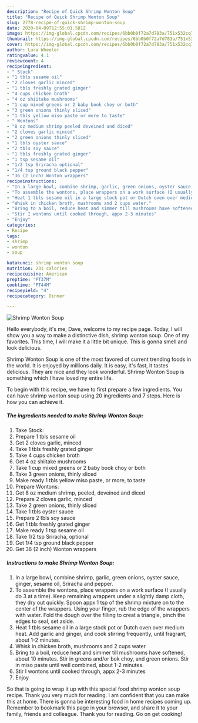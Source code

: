 ```yaml
---
description: "Recipe of Quick Shrimp Wonton Soup"
title: "Recipe of Quick Shrimp Wonton Soup"
slug: 2778-recipe-of-quick-shrimp-wonton-soup
date: 2020-04-09T12:55:01.581Z
image: https://img-global.cpcdn.com/recipes/6bb0b0f72a7d783a/751x532cq70/shrimp-wonton-soup-recipe-main-photo.jpg
thumbnail: https://img-global.cpcdn.com/recipes/6bb0b0f72a7d783a/751x532cq70/shrimp-wonton-soup-recipe-main-photo.jpg
cover: https://img-global.cpcdn.com/recipes/6bb0b0f72a7d783a/751x532cq70/shrimp-wonton-soup-recipe-main-photo.jpg
author: Lura Wheeler
ratingvalue: 4.1
reviewcount: 4
recipeingredient:
- " Stock"
- "1 tbls sesame oil"
- "2 cloves garlic minced"
- "1 tbls freshly grated ginger"
- "4 cups chicken broth"
- "4 oz shiitake mushrooms"
- "1 cup mixed greens or 2 baby book choy or both"
- "3 green onions thinly sliced"
- "1 tbls yellow miso paste or more to taste"
- " Wontons"
- "8 oz medium shrimp peeled deveined and diced"
- "2 cloves garlic minced"
- "2 green onions thinly sliced"
- "1 tbls oyster sauce"
- "2 tbls soy sauce"
- "1 tbls freshly grated ginger"
- "1 tsp sesame oil"
- "1/2 tsp Sriracha optional"
- "1/4 tsp ground black pepper"
- "36 (2 inch) Wonton wrappers"
recipeinstructions:
- "In a large bowl, combine shrimp, garlic, green onions, oyster sauce, ginger, sesame oil, Sriracha and pepper."
- "To assemble the wontons, place wrappers on a work surface (I usually do 3 at a time). Keep remaining wrappers under a slightly damp cloth, they dry out quickly. Spoon appx 1 tsp of the shrimp mixture on to the center of the wrappers. Using your finger, rub the edge of the wrappers with water. Fold the dough over the filling to creat a triangle, pinch the edges to seal, set aside."
- "Heat 1 tbls sesame oil in a large stock pot or Dutch oven over medium heat. Add garlic and ginger, and cook stirring frequently, until fragrant, about 1-2 minutes."
- "Whisk in chicken broth, mushrooms and 2 cups water."
- "Bring to a boil, reduce heat and simmer till mushrooms have softened, about 10 minutes. Stir in greens and/or bok choy, and green onions. Stir in miso paste until well combined, about 1-2 minutes."
- "Stir I wontons until cooked through, appx 2-3 minutes"
- "Enjoy"
categories:
- Recipe
tags:
- shrimp
- wonton
- soup

katakunci: shrimp wonton soup 
nutrition: 231 calories
recipecuisine: American
preptime: "PT37M"
cooktime: "PT44M"
recipeyield: "4"
recipecategory: Dinner

---
```



![Shrimp Wonton Soup](https://img-global.cpcdn.com/recipes/6bb0b0f72a7d783a/751x532cq70/shrimp-wonton-soup-recipe-main-photo.jpg)

Hello everybody, it's me, Dave, welcome to my recipe page. Today, I will show you a way to make a distinctive dish, shrimp wonton soup. One of my favorites. This time, I will make it a little bit unique. This is gonna smell and look delicious.



Shrimp Wonton Soup is one of the most favored of current trending foods in the world. It is enjoyed by millions daily. It is easy, it's fast, it tastes delicious. They are nice and they look wonderful. Shrimp Wonton Soup is something which I have loved my entire life.


To begin with this recipe, we have to first prepare a few ingredients. You can have shrimp wonton soup using 20 ingredients and 7 steps. Here is how you can achieve it.

<!--inarticleads1-->

##### The ingredients needed to make Shrimp Wonton Soup:

1. Take  Stock:
1. Prepare 1 tbls sesame oil
1. Get 2 cloves garlic, minced
1. Take 1 tbls freshly grated ginger
1. Take 4 cups chicken broth
1. Get 4 oz shiitake mushrooms
1. Take 1 cup mixed greens or 2 baby book choy or both
1. Take 3 green onions, thinly sliced
1. Make ready 1 tbls yellow miso paste, or more, to taste
1. Prepare  Wontons:
1. Get 8 oz medium shrimp, peeled, deveined and diced
1. Prepare 2 cloves garlic, minced
1. Take 2 green onions, thinly sliced
1. Take 1 tbls oyster sauce
1. Prepare 2 tbls soy sauce
1. Get 1 tbls freshly grated ginger
1. Make ready 1 tsp sesame oil
1. Take 1/2 tsp Sriracha, optional
1. Get 1/4 tsp ground black pepper
1. Get 36 (2 inch) Wonton wrappers




<!--inarticleads2-->

##### Instructions to make Shrimp Wonton Soup:

1. In a large bowl, combine shrimp, garlic, green onions, oyster sauce, ginger, sesame oil, Sriracha and pepper.
1. To assemble the wontons, place wrappers on a work surface (I usually do 3 at a time). Keep remaining wrappers under a slightly damp cloth, they dry out quickly. Spoon appx 1 tsp of the shrimp mixture on to the center of the wrappers. Using your finger, rub the edge of the wrappers with water. Fold the dough over the filling to creat a triangle, pinch the edges to seal, set aside.
1. Heat 1 tbls sesame oil in a large stock pot or Dutch oven over medium heat. Add garlic and ginger, and cook stirring frequently, until fragrant, about 1-2 minutes.
1. Whisk in chicken broth, mushrooms and 2 cups water.
1. Bring to a boil, reduce heat and simmer till mushrooms have softened, about 10 minutes. Stir in greens and/or bok choy, and green onions. Stir in miso paste until well combined, about 1-2 minutes.
1. Stir I wontons until cooked through, appx 2-3 minutes
1. Enjoy




So that is going to wrap it up with this special food shrimp wonton soup recipe. Thank you very much for reading. I am confident that you can make this at home. There is gonna be interesting food in home recipes coming up. Remember to bookmark this page in your browser, and share it to your family, friends and colleague. Thank you for reading. Go on get cooking!
